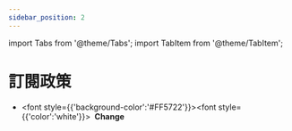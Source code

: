 ```yaml
---
sidebar_position: 2
---
```


import Tabs from '@theme/Tabs';
import TabItem from '@theme/TabItem';


# 訂閱政策

- <font style={{'background-color':'#FF5722'}}><font style={{'color':'white'}}>  <b>&nbsp;Change&nbsp;</b></font></font> &ensp; 